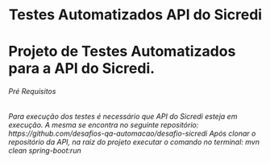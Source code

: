 <h1><center>Testes Automatizados API do Sicredi</center><h1>
Projeto de Testes Automatizados para a API do Sicredi.
<h6>Pré Requisitos<h6>
Para execução dos testes é necessário que API do Sicredi esteja em execução. 
A mesma se encontra no seguinte repositório: https://github.com/desafios-qa-automacao/desafio-sicredi
Após clonar o repositório da API, na raiz do projeto executar o comando no terminal: 
  mvn clean spring-boot:run
